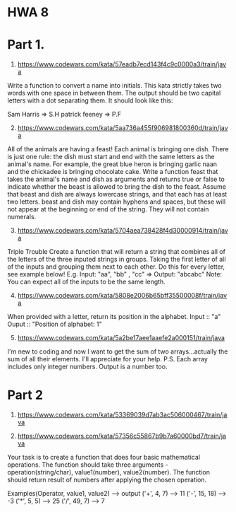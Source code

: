 # HWA 8

# Part 1. 

1) https://www.codewars.com/kata/57eadb7ecd143f4c9c0000a3/train/java
   
Write a function to convert a name into initials. This kata strictly takes two words with one space in between them.
The output should be two capital letters with a dot separating them.
It should look like this:

Sam Harris => S.H
patrick feeney => P.F

2) https://www.codewars.com/kata/5aa736a455f906981800360d/train/java

All of the animals are having a feast! Each animal is bringing one dish. There is just one rule: the dish must start and end with the same letters as the animal's name. 
For example, the great blue heron is bringing garlic naan and the chickadee is bringing chocolate cake.
Write a function feast that takes the animal's name and dish as arguments and returns true or false to indicate whether the beast is allowed to bring the dish to the feast.
Assume that beast and dish are always lowercase strings, and that each has at least two letters. beast and dish may contain hyphens and spaces, but these will not appear at the beginning or end of the string. They will not contain numerals.

3) https://www.codewars.com/kata/5704aea738428f4d30000914/train/java

Triple Trouble
Create a function that will return a string that combines all of the letters of the three inputed strings in groups. Taking the first letter of all of the inputs and grouping them next to each other. Do this for every letter, see example below!
E.g. Input: "aa", "bb" , "cc" => Output: "abcabc" 
Note: You can expect all of the inputs to be the same length.

4) https://www.codewars.com/kata/5808e2006b65bff35500008f/train/java

When provided with a letter, return its position in the alphabet.
Input :: "a"
Ouput :: "Position of alphabet: 1"

5) https://www.codewars.com/kata/5a2be17aee1aaefe2a000151/train/java
   
I'm new to coding and now I want to get the sum of two arrays...actually the sum of all their elements. I'll appreciate for your help.
P.S. Each array includes only integer numbers. Output is a number too.

# Part 2

1) https://www.codewars.com/kata/53369039d7ab3ac506000467/train/java


2) https://www.codewars.com/kata/57356c55867b9b7a60000bd7/train/java

Your task is to create a function that does four basic mathematical operations.
The function should take three arguments - operation(string/char), value1(number), value2(number).
The function should return result of numbers after applying the chosen operation.

Examples(Operator, value1, value2) --> output
('+', 4, 7) --> 11
('-', 15, 18) --> -3
('*', 5, 5) --> 25
('/', 49, 7) --> 7
